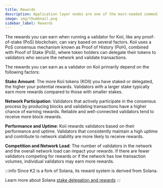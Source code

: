 ```yaml
---
title: Rewards
description: Application layer nodes are one of the most-needed commodities in Web3.
image: img/thumbnail.png
sidebar_label: Rewards
---
```


The rewards you can earn when running a validator for Koii, like any proof-of-stake (PoS) blockchain, can vary based on several factors. Koii uses a PoS consensus mechanism known as Proof of History (PoH), combined with Proof of Stake (PoS), where token holders can delegate their tokens to validators who secure the network and validate transactions.

The rewards you can earn as a validator on Koii primarily depend on the following factors:

**Stake Amount**: The more Koii tokens (KOII) you have staked or delegated, the higher your potential rewards. Validators with a larger stake typically earn more rewards compared to those with smaller stakes.

**Network Participation**: Validators that actively participate in the consensus process by producing blocks and validating transactions have a higher chance of earning rewards. Reliable and well-connected validators tend to receive more block rewards.

**Performance and Uptime**: Koii rewards validators based on their performance and uptime. Validators that consistently maintain a high uptime and contribute to network stability are more likely to receive rewards.

**Competition and Network Load**: The number of validators in the network and the overall network load can impact your rewards. If there are fewer validators competing for rewards or if the network has low transaction volumes, individual validators may earn more rewards.


:::info
Since K2 is a fork of Solana, its reward system is derived from Solana.

Learn more about Solana  [stake delegation and rewards](https://docs.solana.com/cluster/stake-delegation-and-rewards#earning-credits)
:::